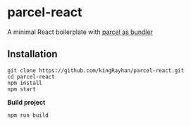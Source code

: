 # parcel-react

A minimal React boilerplate with [parcel as bundler](https://parceljs.org/)

## Installation

```git
git clone https://github.com/kingRayhan/parcel-react.git
cd parcel-react
npm install
npm start
```

**Build project**
```git
npm run build
```
